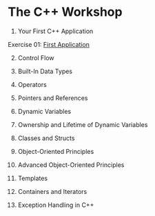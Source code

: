 # The C++ Workshop

1. Your First C++ Application

  Exercise 01: [First Application](Exercise01/firstApplication.cpp)

2. Control Flow

3. Built-In Data Types

4. Operators

5. Pointers and References

6. Dynamic Variables

7. Ownership and Lifetime of Dynamic Variables

8. Classes and Structs

9. Object-Oriented Principles

10. Advanced Object-Oriented Principles

11. Templates

12. Containers and Iterators

13. Exception Handling in C++
